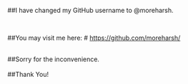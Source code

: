 ##I have changed my GitHub username to @moreharsh.

<br />

##You may visit me here: # https://github.com/moreharsh/

<br />
##Sorry for the inconvenience.

<br />
<br />
##Thank You!

